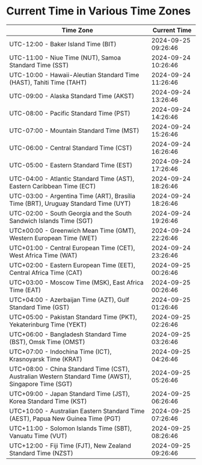 # Current Time in Various Time Zones

| Time Zone | Current Time |
|-----------|--------------|
| UTC-12:00 - Baker Island Time (BIT) | 2024-09-25 09:26:46 |
| UTC-11:00 - Niue Time (NUT), Samoa Standard Time (SST) | 2024-09-24 10:26:46 |
| UTC-10:00 - Hawaii-Aleutian Standard Time (HAST), Tahiti Time (TAHT) | 2024-09-24 11:26:46 |
| UTC-09:00 - Alaska Standard Time (AKST) | 2024-09-24 13:26:46 |
| UTC-08:00 - Pacific Standard Time (PST) | 2024-09-24 14:26:46 |
| UTC-07:00 - Mountain Standard Time (MST) | 2024-09-24 15:26:46 |
| UTC-06:00 - Central Standard Time (CST) | 2024-09-24 16:26:46 |
| UTC-05:00 - Eastern Standard Time (EST) | 2024-09-24 17:26:46 |
| UTC-04:00 - Atlantic Standard Time (AST), Eastern Caribbean Time (ECT) | 2024-09-24 18:26:46 |
| UTC-03:00 - Argentina Time (ART), Brasília Time (BRT), Uruguay Standard Time (UYT) | 2024-09-24 18:26:46 |
| UTC-02:00 - South Georgia and the South Sandwich Islands Time (SGT) | 2024-09-24 19:26:46 |
| UTC±00:00 - Greenwich Mean Time (GMT), Western European Time (WET) | 2024-09-24 22:26:46 |
| UTC+01:00 - Central European Time (CET), West Africa Time (WAT) | 2024-09-24 23:26:46 |
| UTC+02:00 - Eastern European Time (EET), Central Africa Time (CAT) | 2024-09-25 00:26:46 |
| UTC+03:00 - Moscow Time (MSK), East Africa Time (EAT) | 2024-09-25 00:26:46 |
| UTC+04:00 - Azerbaijan Time (AZT), Gulf Standard Time (GST) | 2024-09-25 01:26:46 |
| UTC+05:00 - Pakistan Standard Time (PKT), Yekaterinburg Time (YEKT) | 2024-09-25 02:26:46 |
| UTC+06:00 - Bangladesh Standard Time (BST), Omsk Time (OMST) | 2024-09-25 03:26:46 |
| UTC+07:00 - Indochina Time (ICT), Krasnoyarsk Time (KRAT) | 2024-09-25 04:26:46 |
| UTC+08:00 - China Standard Time (CST), Australian Western Standard Time (AWST), Singapore Time (SGT) | 2024-09-25 05:26:46 |
| UTC+09:00 - Japan Standard Time (JST), Korea Standard Time (KST) | 2024-09-25 06:26:46 |
| UTC+10:00 - Australian Eastern Standard Time (AEST), Papua New Guinea Time (PGT) | 2024-09-25 07:26:46 |
| UTC+11:00 - Solomon Islands Time (SBT), Vanuatu Time (VUT) | 2024-09-25 08:26:46 |
| UTC+12:00 - Fiji Time (FJT), New Zealand Standard Time (NZST) | 2024-09-25 09:26:46 |
